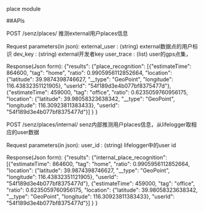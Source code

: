 place module

##APIs

POST  /senz/places/    推测external用户places信息

Request parameters(in json):
external_user : (string) external数据点的用户标识
dev_key : (string) external开发者key
user_trace : (list) user的gps点集，

Response(Json form):
{"results":
    {"place_recognition":
        [{"estimateTime": 864600, "tag": "home", "ratio": 0.9905956112852664,
          "location": {"latitude": 39.9874398746627, "__type": "GeoPoint", "longitude": 116.43832351121905},
          "userId": "54f189d3e4b077bf8375477d"},
        {"estimateTime": 459000, "tag": "office", "ratio": 0.6235059760956175,
          "location": {"latitude": 39.98058323638342, "__type": "GeoPoint", "longitude": 116.30923811383433},
          "userId": "54f189d3e4b077bf8375477d"}]
     }
}


POST  /senz/places/internal/    senz内部推测用户places信息，从lifelogger取相应的user数据

Request parameters(in json):
user_id : (string) lifelogger中的user id

Response(Json form):
{"results":
    {"internal_place_recognition":
        [{"estimateTime": 864600, "tag": "home", "ratio": 0.9905956112852664,
          "location": {"latitude": 39.9874398746627, "__type": "GeoPoint", "longitude": 116.43832351121905},
          "userId": "54f189d3e4b077bf8375477d"},
        {"estimateTime": 459000, "tag": "office", "ratio": 0.6235059760956175,
          "location": {"latitude": 39.98058323638342, "__type": "GeoPoint", "longitude": 116.30923811383433},
          "userId": "54f189d3e4b077bf8375477d"}]
     }
}


